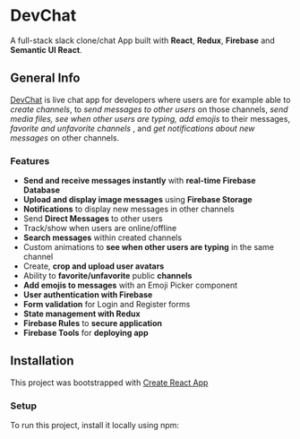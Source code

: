 # DevChat

A full-stack slack clone/chat App built with **React**, **Redux**, **Firebase** and **Semantic UI React**.


## General Info
[DevChat](https://slack-clone-db.firebaseapp.com) is live chat app for developers where users are for example able to _create channels_, to _send messages to other users_ on those channels, _send media files,_  _see when other users are typing,_  _add emojis_ to their messages, _favorite and unfavorite channels_ , and _get notifications about new messages_ on other channels.

###  Features
-   **Send and receive messages instantly**  with  **real-time Firebase Database**
-   **Upload and display image messages**  using  **Firebase Storage**
-   **Notifications**  to display new messages in other channels
-   Send  **Direct Messages**  to other users
-   Track/show when users are online/offline
-   **Search messages**  within created channels   
-   Custom animations to **see when other users are typing** in the same channel
-   Create,  **crop and upload user avatars**
-   Ability to  **favorite/unfavorite**  public  **channels**
-   **Add emojis to messages**  with an Emoji Picker component
-   **User authentication with Firebase**
-   **Form validation** for Login and Register forms
-   **State management with Redux** 
-   **Firebase Rules** to **secure application**
-   **Firebase Tools** for **deploying app** 

## Installation
This project was bootstrapped with [Create React App](https://github.com/facebookincubator/create-react-app)

### Setup

To run this project, install it locally using npm:
